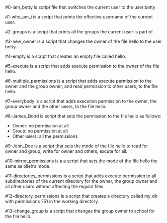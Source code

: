 #0-iam_betty is script file that switches the current user to the user betty

#1-who_am_i is a script that prints the effective username of the current user.

#2-groups is a script that prints all the groups the current user is part of.

#3-new_owner is a script that changes the owner of the file hello to the user betty.

#4-empty is a script that creates an empty file called hello.

#5-execute is a script that adds execute permission to the owner of the file hello.

#6-multiple_permissions is a script that adds execute permission to the owner and the group owner, and read permission to other users, to the file hello.

#7-everybody is a script that adds execution permission to the owner, the group owner and the other users, to the file hello.

#8-James_Bond is script that sets the permission to the file hello as follows:

- Owner: no permission at all
- Group: no permission at all
- Other users: all the permissions

#9-John_Doe is a script that sets the mode of the file hello to read for owner and group, write for owner and others, excute for all.

#10-mirror_permissions is a a script that sets the mode of the file hello the same as olleh’s mode.

#11-directories_permissions is a script that adds execute permission to all subdirectories of the current directory for the owner, the group owner and all other users without affecting the regular files

#12-directory_permissions is a script that creates a directory called my_dir with permissions 751 in the working directory.

#13-change_group is a script that changes the group owner to school for the file hello.
